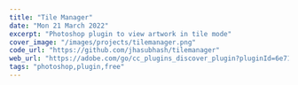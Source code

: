 ```yaml
---
title: "Tile Manager"
date: "Mon 21 March 2022"
excerpt: "Photoshop plugin to view artwork in tile mode"
cover_image: "/images/projects/tilemanager.png"
code_url: "https://github.com/jhasubhash/tilemanager"
web_url: "https://adobe.com/go/cc_plugins_discover_plugin?pluginId=6e71cab8&workflow=share"
tags: "photoshop,plugin,free"
---
```

